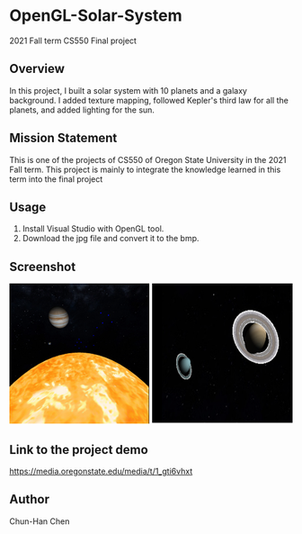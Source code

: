 # OpenGL-Solar-System

2021 Fall term CS550 Final project

## Overview

In this project, I built a solar system with 10 planets and a galaxy background. I added texture mapping, followed Kepler's third law for all the planets, and added lighting for the sun. 

## Mission Statement

This is one of the projects of CS550 of Oregon State University in the 2021 Fall term. This project is mainly to integrate the knowledge learned in this term into the final project

## Usage

1. Install Visual Studio with OpenGL tool.
2. Download the jpg file and convert it to the bmp.

## Screenshot

<img src="https://github.com/HansChen2/OpenGL-Solar-System/blob/main/inside_view.png" width="250" height="250"> <img src="https://github.com/HansChen2/OpenGL-Solar-System/blob/main/SaturnUranus.png" width="250" height="250">

## Link to the project demo

https://media.oregonstate.edu/media/t/1_gti6vhxt

## Author

Chun-Han Chen
